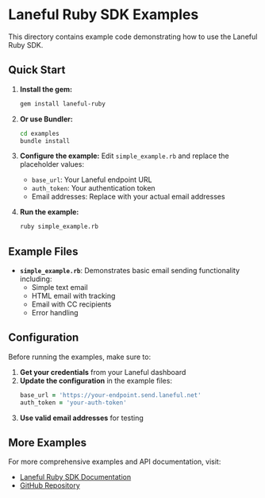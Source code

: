 # Laneful Ruby SDK Examples

This directory contains example code demonstrating how to use the Laneful Ruby SDK.

## Quick Start

1. **Install the gem:**
   ```bash
   gem install laneful-ruby
   ```

2. **Or use Bundler:**
   ```bash
   cd examples
   bundle install
   ```

3. **Configure the example:**
   Edit `simple_example.rb` and replace the placeholder values:
   - `base_url`: Your Laneful endpoint URL
   - `auth_token`: Your authentication token
   - Email addresses: Replace with your actual email addresses

4. **Run the example:**
   ```bash
   ruby simple_example.rb
   ```

## Example Files

- **`simple_example.rb`**: Demonstrates basic email sending functionality including:
  - Simple text email
  - HTML email with tracking
  - Email with CC recipients
  - Error handling

## Configuration

Before running the examples, make sure to:

1. **Get your credentials** from your Laneful dashboard
2. **Update the configuration** in the example files:
   ```ruby
   base_url = 'https://your-endpoint.send.laneful.net'
   auth_token = 'your-auth-token'
   ```
3. **Use valid email addresses** for testing

## More Examples

For more comprehensive examples and API documentation, visit:
- [Laneful Ruby SDK Documentation](https://docs.laneful.com/ruby)
- [GitHub Repository](https://github.com/laneful/laneful-ruby)
